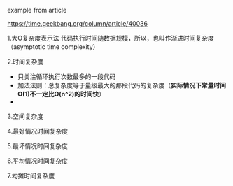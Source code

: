 example from article

https://time.geekbang.org/column/article/40036


1.大O复杂度表示法 
代码执行时间随数据规模，所以，也叫作渐进时间复杂度（asymptotic time complexity）

2.时间复杂度 
- 只关注循环执行次数最多的一段代码
- 加法法则：总复杂度等于量级最大的那段代码的复杂度（**实际情况下常量时间O(1)不一定比O(n^2)的时间快**）
- 

3.空间复杂度

4.最好情况时间复杂度

5.最坏情况时间复杂度

6.平均情况时间复杂度

7.均摊时间复杂度
